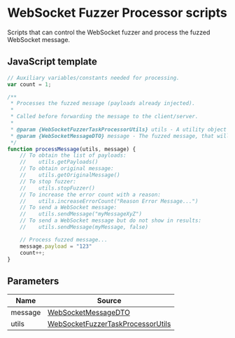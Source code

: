 WebSocket Fuzzer Processor scripts
=============================

Scripts that can control the WebSocket fuzzer and process the fuzzed WebSocket message.

## JavaScript template

```JavaScript
// Auxiliary variables/constants needed for processing.
var count = 1;

/**
 * Processes the fuzzed message (payloads already injected).
 * 
 * Called before forwarding the message to the client/server.
 * 
 * @param {WebSocketFuzzerTaskProcessorUtils} utils - A utility object that contains functions that ease common tasks.
 * @param {WebSocketMessageDTO} message - The fuzzed message, that will be forward to the client/server.
 */
function processMessage(utils, message) {
    // To obtain the list of payloads:
    //    utils.getPayloads()
    // To obtain original message:
    //    utils.getOriginalMessage()
    // To stop fuzzer:
    //    utils.stopFuzzer()
    // To increase the error count with a reason:
    //    utils.increaseErrorCount("Reason Error Message...")
    // To send a WebSocket message:
    //    utils.sendMessage("myMessageXyZ")
    // To send a WebSocket message but do not show in results:
    //    utils.sendMessage(myMessage, false)

    // Process fuzzed message...
    message.payload = "123"
    count++;
}
```

## Parameters
| Name | Source |
| --- | --- |
| message | [WebSocketMessageDTO](https://github.com/zaproxy/zap-extensions/blob/master/src/org/zaproxy/zap/extension/websocket/WebSocketMessageDTO.java) |
| utils | [WebSocketFuzzerTaskProcessorUtils](https://github.com/zaproxy/zap-extensions/blob/master/src/org/zaproxy/zap/extension/websocket/fuzz/WebSocketFuzzerTaskProcessorUtils.java) |

